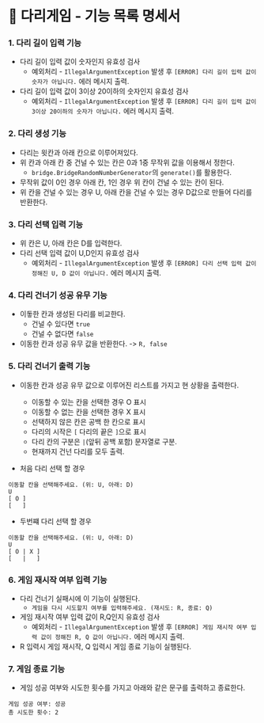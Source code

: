 # 🚀 다리게임 - 기능 목록 명세서

### 1. 다리 길이 입력 기능
- 다리 길이 입력 값이 숫자인지 유효성 검사
  - 예외처리 - `IllegalArgumentException` 발생 후 `[ERROR] 다리 길이 입력 값이 숫자가 아닙니다.` 에러 메시지 출력.
- 다리 길이 입력 값이 3이상 20이하의 숫자인지 유효성 검사
  - 예외처리 - `IllegalArgumentException` 발생 후 `[ERROR] 다리 길이 입력 값이 3이상 20이하의 숫자가 아닙니다.` 에러 메시지 출력.
  
### 2. 다리 생성 기능
- 다리는 윗칸과 아래 칸으로 이루어져있다.
- 위 칸과 아래 칸 중 건널 수 있는 칸은 0과 1중 무작위 값을 이용해서 정한다. 
  - `bridge.BridgeRandomNumberGenerator`의 `generate()`를 활용한다.
- 무작위 값이 0인 경우 아래 칸, 1인 경우 위 칸이 건널 수 있는 칸이 된다.
- 위 칸을 건널 수 있는 경우 U, 아래 칸을 건널 수 있는 경우 D값으로 만들어 다리를 반환한다.

### 3. 다리 선택 입력 기능
- 위 칸은 U, 아래 칸은 D를 입력한다.
- 다리 선택 입력 값이 U,D인지 유효성 검사
  - 예외처리 - `IllegalArgumentException` 발생 후 `[ERROR] 다리 선택 입력 값이 정해진 U, D 값이 아닙니다.` 에러 메시지 출력.

### 4. 다리 건너기 성공 유무 기능
- 이돟한 칸과 생성된 다리를 비교한다.
  - 건널 수 있다면 `true`  
  - 건널 수 없다면 `false`
- 이동한 칸과 성공 유무 값을 반환한다. -> `R, false`

### 5. 다리 건너기 출력 기능
- 이동한 칸과 성공 유무 값으로 이루어진 리스트를 가지고 현 상황을 출력한다.
  - 이동할 수 있는 칸을 선택한 경우 O 표시
  - 이동할 수 없는 칸을 선택한 경우 X 표시
  - 선택하지 않은 칸은 공백 한 칸으로 표시
  - 다리의 시작은 `[` 다리의 끝은 `]`으로 표시
  - 다리 칸의 구분은 `|`(앞뒤 공백 포함) 문자열로 구분.
  - 현재까지 건넌 다리를 모두 출력.



- 처음 다리 선택 할 경우 
```
이동할 칸을 선택해주세요. (위: U, 아래: D)
U
[ O ]
[   ]
```
    
- 두번쨰 다리 선택 할 경우
```
이동할 칸을 선택해주세요. (위: U, 아래: D)
U
[ O | X ]
[   |   ]
```
### 6. 게임 재시작 여부 입력 기능
- 다리 건너기 실패시에 이 기능이 실행된다.
  - `게임을 다시 시도할지 여부를 입력해주세요. (재시도: R, 종료: Q)`
- 게임 재시작 여부 입력 값이 R,Q인지 유효성 검사
  - 예외처리 - `IllegalArgumentException` 발생 후 `[ERROR] 게임 재시작 여부 입력 값이 정해진 R, Q 값이 아닙니다.` 에러 메시지 출력.
- R 입력시 게임 재시작, Q 입력시 게임 종료 기능이 실행된다.
  
### 7. 게임 종료 기능
- 게임 성공 여부와 시도한 횟수를 가지고 아래와 같은 문구를 출력하고 종료한다.
```
게임 성공 여부: 성공
총 시도한 횟수: 2
```
